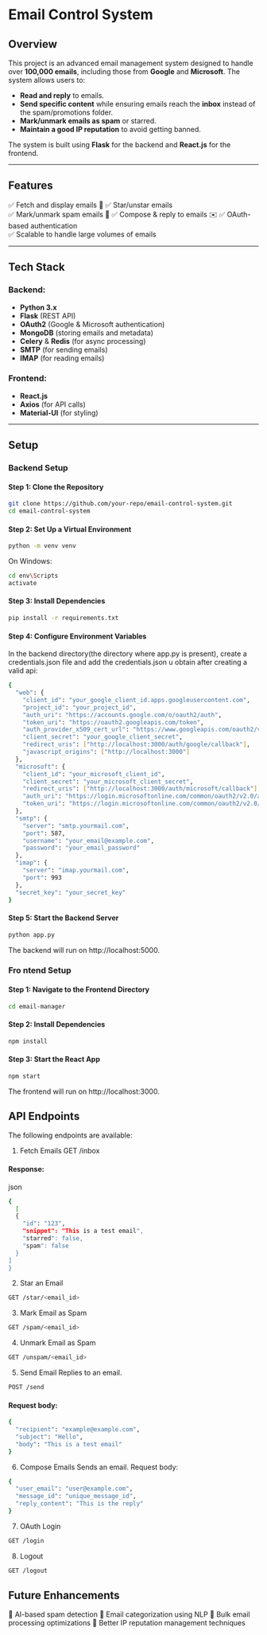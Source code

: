 # Email Control System

## Overview

This project is an advanced email management system designed to handle over **100,000 emails**, including those from **Google** and **Microsoft**. The system allows users to:

- **Read and reply** to emails.
- **Send specific content** while ensuring emails reach the **inbox** instead of the spam/promotions folder.
- **Mark/unmark emails as spam** or starred.
- **Maintain a good IP reputation** to avoid getting banned.

The system is built using **Flask** for the backend and **React.js** for the frontend.

---

## Features

✅ Fetch and display emails 📧 
✅ Star/unstar emails  
✅ Mark/unmark spam emails  🚀
✅ Compose & reply to emails  ✉️
✅ OAuth-based authentication  
✅ Scalable to handle large volumes of emails  

---

## Tech Stack

### Backend:
- **Python 3.x**
- **Flask** (REST API)
- **OAuth2** (Google & Microsoft authentication)
- **MongoDB** (storing emails and metadata)
- **Celery** & **Redis** (for async processing)
- **SMTP** (for sending emails)
- **IMAP** (for reading emails)

### Frontend:
- **React.js**
- **Axios** (for API calls)
- **Material-UI** (for styling)

---

## Setup

### Backend Setup

#### Step 1: Clone the Repository
```bash
git clone https://github.com/your-repo/email-control-system.git
cd email-control-system
```
#### Step 2: Set Up a Virtual Environment
```bash
python -m venv venv
```
On Windows:
```bash
cd env\Scripts
activate
```
#### Step 3: Install Dependencies
```bash
pip install -r requirements.txt
```
#### Step 4: Configure Environment Variables
In the backend directory(the directory where app.py is present), create a credentials.json file and add the credentials.json u obtain after creating a valid api:
```bash
{
  "web": {
    "client_id": "your_google_client_id.apps.googleusercontent.com",
    "project_id": "your_project_id",
    "auth_uri": "https://accounts.google.com/o/oauth2/auth",
    "token_uri": "https://oauth2.googleapis.com/token",
    "auth_provider_x509_cert_url": "https://www.googleapis.com/oauth2/v1/certs",
    "client_secret": "your_google_client_secret",
    "redirect_uris": ["http://localhost:3000/auth/google/callback"],
    "javascript_origins": ["http://localhost:3000"]
  },
  "microsoft": {
    "client_id": "your_microsoft_client_id",
    "client_secret": "your_microsoft_client_secret",
    "redirect_uris": ["http://localhost:3000/auth/microsoft/callback"],
    "auth_uri": "https://login.microsoftonline.com/common/oauth2/v2.0/authorize",
    "token_uri": "https://login.microsoftonline.com/common/oauth2/v2.0/token"
  },
  "smtp": {
    "server": "smtp.yourmail.com",
    "port": 587,
    "username": "your_email@example.com",
    "password": "your_email_password"
  },
  "imap": {
    "server": "imap.yourmail.com",
    "port": 993
  },
  "secret_key": "your_secret_key"
}


```

#### Step 5: Start the Backend Server
```bash
python app.py
```
The backend will run on http://localhost:5000.

### Fro  ntend Setup

#### Step 1: Navigate to the Frontend Directory
```bash
cd email-manager
```
#### Step 2: Install Dependencies
```bash
npm install
```
#### Step 3: Start the React App
```bash
npm start
```
The frontend will run on http://localhost:3000.

## API Endpoints
The following endpoints are available:

1. Fetch Emails
GET /inbox
#### Response:
json
```bash
{
  [
  {
    "id": "123",
    "snippet": "This is a test email",
    "starred": false,
    "spam": false
  }
]
}

```

2. Star an Email
```bash
GET /star/<email_id>
```
3. Mark Email as Spam
```bash
GET /spam/<email_id>
```
4. Unmark Email as Spam
```bash
GET /unspam/<email_id>
```
5. Send Email
Replies to an email.
```bash
POST /send
```
#### Request body:
```bash
{
  "recipient": "example@example.com",
  "subject": "Hello",
  "body": "This is a test email"
}
```
6. Compose Emails
Sends an email.
Request body:
```bash
{
  "user_email": "user@example.com",
  "message_id": "unique_message_id",
  "reply_content": "This is the reply"
}
```
7. OAuth Login
```bash
GET /login
```
8.  Logout
```bash
GET /logout
```


## Future Enhancements
🔹 AI-based spam detection
🔹 Email categorization using NLP
🔹 Bulk email processing optimizations
🔹 Better IP reputation management techniques


